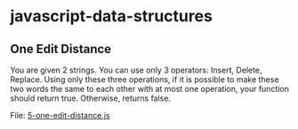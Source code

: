 # javascript-data-structures

## One Edit Distance

You are given 2 strings. You can use only 3 operators: Insert, Delete, Replace. Using only these three operations, if it is possible to make these two words the same to each other with at most one operation, your function should return true. Otherwise, returns false.

File: [5-one-edit-distance.js](5-one-edit-distance.js)
